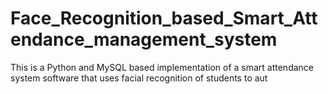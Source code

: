 # Face_Recognition_based_Smart_Attendance_management_system

This is a Python and MySQL based implementation of a smart attendance system software that uses facial recognition of students to aut
